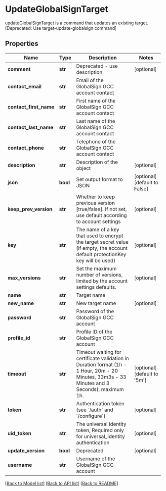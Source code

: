 # UpdateGlobalSignTarget

updateGlobalSignTarget is a command that updates an existing target. [Deprecated: Use target-update-globalsign command]
## Properties
Name | Type | Description | Notes
------------ | ------------- | ------------- | -------------
**comment** | **str** | Deprecated - use description | [optional] 
**contact_email** | **str** | Email of the GlobalSign GCC account contact | 
**contact_first_name** | **str** | First name of the GlobalSign GCC account contact | 
**contact_last_name** | **str** | Last name of the GlobalSign GCC account contact | 
**contact_phone** | **str** | Telephone of the GlobalSign GCC account contact | 
**description** | **str** | Description of the object | [optional] 
**json** | **bool** | Set output format to JSON | [optional] [default to False]
**keep_prev_version** | **str** | Whether to keep previous version [true/false]. If not set, use default according to account settings | [optional] 
**key** | **str** | The name of a key that used to encrypt the target secret value (if empty, the account default protectionKey key will be used) | [optional] 
**max_versions** | **str** | Set the maximum number of versions, limited by the account settings defaults. | [optional] 
**name** | **str** | Target name | 
**new_name** | **str** | New target name | [optional] 
**password** | **str** | Password of the GlobalSign GCC account | 
**profile_id** | **str** | Profile ID of the GlobalSign GCC account | 
**timeout** | **str** | Timeout waiting for certificate validation in Duration format (1h - 1 Hour, 20m - 20 Minutes, 33m3s - 33 Minutes and 3 Seconds), maximum 1h. | [optional] [default to '5m']
**token** | **str** | Authentication token (see &#x60;/auth&#x60; and &#x60;/configure&#x60;) | [optional] 
**uid_token** | **str** | The universal identity token, Required only for universal_identity authentication | [optional] 
**update_version** | **bool** | Deprecated | [optional] 
**username** | **str** | Username of the GlobalSign GCC account | 

[[Back to Model list]](../README.md#documentation-for-models) [[Back to API list]](../README.md#documentation-for-api-endpoints) [[Back to README]](../README.md)


